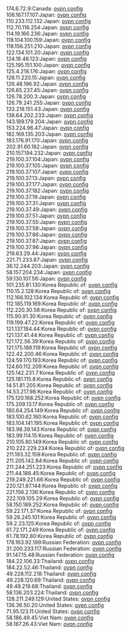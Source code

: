 174.6.72.9:Canada: [ovpn config](vpn/174_6_72_9.ovpn)  
106.167.17.107:Japan: [ovpn config](vpn/106_167_17_107.ovpn)  
110.233.112.132:Japan: [ovpn config](vpn/110_233_112_132.ovpn)  
112.70.116.254:Japan: [ovpn config](vpn/112_70_116_254.ovpn)  
114.19.166.236:Japan: [ovpn config](vpn/114_19_166_236.ovpn)  
118.104.100.159:Japan: [ovpn config](vpn/118_104_100_159.ovpn)  
118.156.251.210:Japan: [ovpn config](vpn/118_156_251_210.ovpn)  
122.134.101.20:Japan: [ovpn config](vpn/122_134_101_20.ovpn)  
124.18.48.123:Japan: [ovpn config](vpn/124_18_48_123.ovpn)  
125.195.151.100:Japan: [ovpn config](vpn/125_195_151_100.ovpn)  
125.4.218.176:Japan: [ovpn config](vpn/125_4_218_176.ovpn)  
126.11.220.15:Japan: [ovpn config](vpn/126_11_220_15.ovpn)  
126.48.196.92:Japan: [ovpn config](vpn/126_48_196_92.ovpn)  
126.65.237.45:Japan: [ovpn config](vpn/126_65_237_45.ovpn)  
126.78.200.3:Japan: [ovpn config](vpn/126_78_200_3.ovpn)  
126.79.241.255:Japan: [ovpn config](vpn/126_79_241_255.ovpn)  
133.218.151.43:Japan: [ovpn config](vpn/133_218_151_43.ovpn)  
138.64.202.233:Japan: [ovpn config](vpn/138_64_202_233.ovpn)  
143.189.179.204:Japan: [ovpn config](vpn/143_189_179_204.ovpn)  
153.224.96.47:Japan: [ovpn config](vpn/153_224_96_47.ovpn)  
182.169.135.203:Japan: [ovpn config](vpn/182_169_135_203.ovpn)  
183.176.91.170:Japan: [ovpn config](vpn/183_176_91_170.ovpn)  
202.91.60.182:Japan: [ovpn config](vpn/202_91_60_182.ovpn)  
210.157.194.232:Japan: [ovpn config](vpn/210_157_194_232.ovpn)  
219.100.37.104:Japan: [ovpn config](vpn/219_100_37_104.ovpn)  
219.100.37.105:Japan: [ovpn config](vpn/219_100_37_105.ovpn)  
219.100.37.107:Japan: [ovpn config](vpn/219_100_37_107.ovpn)  
219.100.37.13:Japan: [ovpn config](vpn/219_100_37_13.ovpn)  
219.100.37.177:Japan: [ovpn config](vpn/219_100_37_177.ovpn)  
219.100.37.182:Japan: [ovpn config](vpn/219_100_37_182.ovpn)  
219.100.37.19:Japan: [ovpn config](vpn/219_100_37_19.ovpn)  
219.100.37.31:Japan: [ovpn config](vpn/219_100_37_31.ovpn)  
219.100.37.49:Japan: [ovpn config](vpn/219_100_37_49.ovpn)  
219.100.37.51:Japan: [ovpn config](vpn/219_100_37_51.ovpn)  
219.100.37.55:Japan: [ovpn config](vpn/219_100_37_55.ovpn)  
219.100.37.58:Japan: [ovpn config](vpn/219_100_37_58.ovpn)  
219.100.37.86:Japan: [ovpn config](vpn/219_100_37_86.ovpn)  
219.100.37.87:Japan: [ovpn config](vpn/219_100_37_87.ovpn)  
219.100.37.96:Japan: [ovpn config](vpn/219_100_37_96.ovpn)  
219.63.29.44:Japan: [ovpn config](vpn/219_63_29_44.ovpn)  
221.71.233.87:Japan: [ovpn config](vpn/221_71_233_87.ovpn)  
36.12.244.203:Japan: [ovpn config](vpn/36_12_244_203.ovpn)  
58.157.204.234:Japan: [ovpn config](vpn/58_157_204_234.ovpn)  
59.130.107.56:Japan: [ovpn config](vpn/59_130_107_56.ovpn)  
101.235.81.130:Korea Republic of: [ovpn config](vpn/101_235_81_130.ovpn)  
110.15.2.128:Korea Republic of: [ovpn config](vpn/110_15_2_128.ovpn)  
112.166.102.134:Korea Republic of: [ovpn config](vpn/112_166_102_134.ovpn)  
112.185.119.169:Korea Republic of: [ovpn config](vpn/112_185_119_169.ovpn)  
112.220.30.58:Korea Republic of: [ovpn config](vpn/112_220_30_58.ovpn)  
115.90.91.30:Korea Republic of: [ovpn config](vpn/115_90_91_30.ovpn)  
119.199.47.22:Korea Republic of: [ovpn config](vpn/119_199_47_22.ovpn)  
121.137.184.44:Korea Republic of: [ovpn config](vpn/121_137_184_44.ovpn)  
121.137.41.44:Korea Republic of: [ovpn config](vpn/121_137_41_44.ovpn)  
121.172.56.39:Korea Republic of: [ovpn config](vpn/121_172_56_39.ovpn)  
121.175.189.119:Korea Republic of: [ovpn config](vpn/121_175_189_119.ovpn)  
122.42.200.46:Korea Republic of: [ovpn config](vpn/122_42_200_46.ovpn)  
124.59.170.193:Korea Republic of: [ovpn config](vpn/124_59_170_193.ovpn)  
124.60.112.209:Korea Republic of: [ovpn config](vpn/124_60_112_209.ovpn)  
125.142.231.7:Korea Republic of: [ovpn config](vpn/125_142_231_7.ovpn)  
125.181.115.8:Korea Republic of: [ovpn config](vpn/125_181_115_8.ovpn)  
14.51.81.205:Korea Republic of: [ovpn config](vpn/14_51_81_205.ovpn)  
14.53.217.98:Korea Republic of: [ovpn config](vpn/14_53_217_98.ovpn)  
175.120.168.252:Korea Republic of: [ovpn config](vpn/175_120_168_252.ovpn)  
175.209.13.17:Korea Republic of: [ovpn config](vpn/175_209_13_17.ovpn)  
180.64.254.149:Korea Republic of: [ovpn config](vpn/180_64_254_149.ovpn)  
183.100.62.160:Korea Republic of: [ovpn config](vpn/183_100_62_160.ovpn)  
183.104.141.195:Korea Republic of: [ovpn config](vpn/183_104_141_195.ovpn)  
183.98.39.143:Korea Republic of: [ovpn config](vpn/183_98_39_143.ovpn)  
183.99.114.15:Korea Republic of: [ovpn config](vpn/183_99_114_15.ovpn)  
210.105.80.149:Korea Republic of: [ovpn config](vpn/210_105_80_149.ovpn)  
210.222.229.234:Korea Republic of: [ovpn config](vpn/210_222_229_234.ovpn)  
211.193.32.159:Korea Republic of: [ovpn config](vpn/211_193_32_159.ovpn)  
211.205.142.84:Korea Republic of: [ovpn config](vpn/211_205_142_84.ovpn)  
211.244.251.223:Korea Republic of: [ovpn config](vpn/211_244_251_223.ovpn)  
211.44.188.45:Korea Republic of: [ovpn config](vpn/211_44_188_45.ovpn)  
219.249.221.66:Korea Republic of: [ovpn config](vpn/219_249_221_66.ovpn)  
220.121.87.144:Korea Republic of: [ovpn config](vpn/220_121_87_144.ovpn)  
221.156.2.136:Korea Republic of: [ovpn config](vpn/221_156_2_136.ovpn)  
222.109.105.29:Korea Republic of: [ovpn config](vpn/222_109_105_29.ovpn)  
58.150.189.252:Korea Republic of: [ovpn config](vpn/58_150_189_252.ovpn)  
59.22.171.37:Korea Republic of: [ovpn config](vpn/59_22_171_37.ovpn)  
59.26.245.101:Korea Republic of: [ovpn config](vpn/59_26_245_101.ovpn)  
59.2.23.125:Korea Republic of: [ovpn config](vpn/59_2_23_125.ovpn)  
61.72.171.249:Korea Republic of: [ovpn config](vpn/61_72_171_249.ovpn)  
61.78.192.80:Korea Republic of: [ovpn config](vpn/61_78_192_80.ovpn)  
178.163.92.199:Russian Federation: [ovpn config](vpn/178_163_92_199.ovpn)  
31.200.233.117:Russian Federation: [ovpn config](vpn/31_200_233_117.ovpn)  
91.147.15.48:Russian Federation: [ovpn config](vpn/91_147_15_48.ovpn)  
184.22.106.33:Thailand: [ovpn config](vpn/184_22_106_33.ovpn)  
184.22.52.46:Thailand: [ovpn config](vpn/184_22_52_46.ovpn)  
49.228.112.218:Thailand: [ovpn config](vpn/49_228_112_218.ovpn)  
49.228.120.69:Thailand: [ovpn config](vpn/49_228_120_69.ovpn)  
49.49.219.68:Thailand: [ovpn config](vpn/49_49_219_68.ovpn)  
58.136.203.224:Thailand: [ovpn config](vpn/58_136_203_224.ovpn)  
128.211.249.129:United States: [ovpn config](vpn/128_211_249_129.ovpn)  
136.36.50.20:United States: [ovpn config](vpn/136_36_50_20.ovpn)  
71.95.123.11:United States: [ovpn config](vpn/71_95_123_11.ovpn)  
58.186.49.45:Viet Nam: [ovpn config](vpn/58_186_49_45.ovpn)  
58.187.26.43:Viet Nam: [ovpn config](vpn/58_187_26_43.ovpn)  
